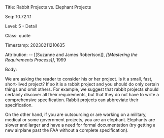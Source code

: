 Title:  Rabbit Projects vs. Elephant Projects

Seq:    10.72.1.1

Level:  5 - Detail

Class:  quote

Timestamp: 20230211210635

Attribution: -- [[Suzanne and James Robertson]], *[[Mastering the Requirements Process]]*, 1999

Body:

We are asking the reader to consider his or her project. Is it a small, fast, short-lived project? If so it is a rabbit project and you should do only certain things and omit others. For example, we suggest that rabbit projects should certainly discover all their requirements, but that they do not have to write a comprehensive specification. Rabbit projects can abbreviate their specification.

On the other hand, if you are outsourcing or are working on a military, medical or some government projects, you are an elephant. Elephants are slower and larger and have a need for formal documentation (try getting a new airplane past the FAA without a complete specification).
